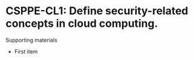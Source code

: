 # CSPPE-CL1:  	Define security-related concepts in cloud computing.	 

Supporting materials

* First item